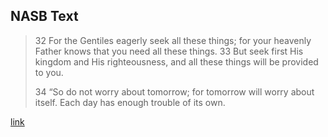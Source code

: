 ## NASB Text

> 32 For the Gentiles eagerly seek all these things; for your heavenly Father knows that you need all these things. 33 But seek first His kingdom and His righteousness, and all these things will be provided to you.
> 
> 34 “So do not worry about tomorrow; for tomorrow will worry about itself. Each day has enough trouble of its own.

[link](https://www.biblegateway.com/passage/?search=Matthew+6%3A25-34&version=NASB)
